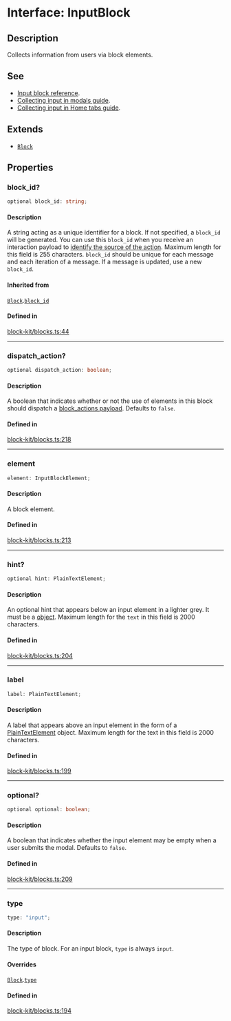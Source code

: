 # Interface: InputBlock

## Description

Collects information from users via block elements.

## See

 - [Input block reference](https://api.slack.com/reference/block-kit/blocks#input).
 - [Collecting input in modals guide](https://api.slack.com/surfaces/modals#gathering_input).
 - [Collecting input in Home tabs guide](https://api.slack.com/surfaces/app-home#gathering_input).

## Extends

- [`Block`](Block.md)

## Properties

### block\_id?

```ts
optional block_id: string;
```

#### Description

A string acting as a unique identifier for a block. If not specified, a `block_id` will be generated.
You can use this `block_id` when you receive an interaction payload to
[identify the source of the action](https://api.slack.com/interactivity/handling#payloads).
Maximum length for this field is 255 characters. `block_id` should be unique for each message and each iteration of
a message. If a message is updated, use a new `block_id`.

#### Inherited from

[`Block`](Block.md).[`block_id`](Block.md#block_id)

#### Defined in

[block-kit/blocks.ts:44](https://github.com/slackapi/node-slack-sdk/blob/main/packages/types/src/block-kit/blocks.ts#L44)

***

### dispatch\_action?

```ts
optional dispatch_action: boolean;
```

#### Description

A boolean that indicates whether or not the use of elements in this block should dispatch a
[block_actions payload](https://api.slack.com/reference/interaction-payloads/block-actions). Defaults to `false`.

#### Defined in

[block-kit/blocks.ts:218](https://github.com/slackapi/node-slack-sdk/blob/main/packages/types/src/block-kit/blocks.ts#L218)

***

### element

```ts
element: InputBlockElement;
```

#### Description

A block element.

#### Defined in

[block-kit/blocks.ts:213](https://github.com/slackapi/node-slack-sdk/blob/main/packages/types/src/block-kit/blocks.ts#L213)

***

### hint?

```ts
optional hint: PlainTextElement;
```

#### Description

An optional hint that appears below an input element in a lighter grey. It must be a
[object](PlainTextElement.md). Maximum length for the `text` in this field is 2000 characters.

#### Defined in

[block-kit/blocks.ts:204](https://github.com/slackapi/node-slack-sdk/blob/main/packages/types/src/block-kit/blocks.ts#L204)

***

### label

```ts
label: PlainTextElement;
```

#### Description

A label that appears above an input element in the form of a [PlainTextElement](PlainTextElement.md) object.
Maximum length for the text in this field is 2000 characters.

#### Defined in

[block-kit/blocks.ts:199](https://github.com/slackapi/node-slack-sdk/blob/main/packages/types/src/block-kit/blocks.ts#L199)

***

### optional?

```ts
optional optional: boolean;
```

#### Description

A boolean that indicates whether the input element may be empty when a user submits the modal.
Defaults to `false`.

#### Defined in

[block-kit/blocks.ts:209](https://github.com/slackapi/node-slack-sdk/blob/main/packages/types/src/block-kit/blocks.ts#L209)

***

### type

```ts
type: "input";
```

#### Description

The type of block. For an input block, `type` is always `input`.

#### Overrides

[`Block`](Block.md).[`type`](Block.md#type)

#### Defined in

[block-kit/blocks.ts:194](https://github.com/slackapi/node-slack-sdk/blob/main/packages/types/src/block-kit/blocks.ts#L194)
